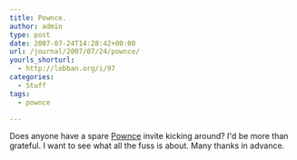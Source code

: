 ```yaml
---
title: Pownce.
author: admin
type: post
date: 2007-07-24T14:28:42+00:00
url: /journal/2007/07/24/pownce/
yourls_shorturl:
  - http://lobban.org/i/97
categories:
  - Stuff
tags:
  - pownce

---
```

Does anyone have a spare [Pownce][1] invite kicking around? I'd be more than grateful. I want to see what all the fuss is about. Many thanks in advance.

 [1]: http://www.pownce.com/